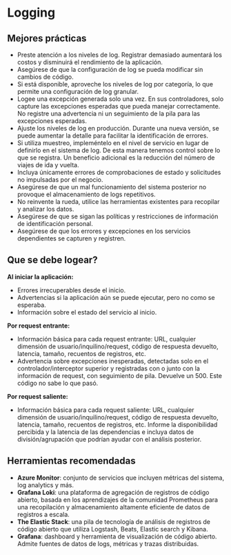 # Logging

## Mejores prácticas

- Preste atención a los niveles de log. Registrar demasiado aumentará los costos y disminuirá el rendimiento de la aplicación.
- Asegúrese de que la configuración de log se pueda modificar sin cambios de código.
- Si está disponible, aproveche los niveles de log por categoría, lo que permite una configuración de log granular.
- Logee una excepción generada solo una vez. En sus controladores, solo capture las excepciones esperadas que pueda manejar correctamente. No registre una advertencia ni un seguimiento de la pila para las excepciones esperadas.
- Ajuste los niveles de log en producción. Durante una nueva versión, se puede aumentar la detalle para facilitar la identificación de errores.
- Si utiliza muestreo, impleméntelo en el nivel de servicio en lugar de definirlo en el sistema de log. De esta manera tenemos control sobre lo que se registra. Un beneficio adicional es la reducción del número de viajes de ida y vuelta.
- Incluya únicamente errores de comprobaciones de estado y solicitudes no impulsadas por el negocio.
- Asegúrese de que un mal funcionamiento del sistema posterior no provoque el almacenamiento de logs repetitivos.
- No reinvente la rueda, utilice las herramientas existentes para recopilar y analizar los datos.
- Asegúrese de que se sigan las políticas y restricciones de información de identificación personal.
- Asegúrese de que los errores y excepciones en los servicios dependientes se capturen y registren.

## Que se debe logear?

**Al iniciar la aplicación:**

- Errores irrecuperables desde el inicio.
- Advertencias si la aplicación aún se puede ejecutar, pero no como se esperaba.
- Información sobre el estado del servicio al inicio.

**Por request entrante:**

- Información básica para cada request entrante: URL, cualquier dimensión de usuario/inquilino/request, código de respuesta devuelto, latencia, tamaño, recuentos de registros, etc.
- Advertencia sobre excepciones inesperadas, detectadas solo en el controlador/interceptor superior y registradas con o junto con la información de request, con seguimiento de pila. Devuelve un 500. Este código no sabe lo que pasó.

**Por request saliente:**

- Información básica para cada request saliente: URL, cualquier dimensión de usuario/inquilino/request, código de respuesta devuelto, latencia, tamaño, recuentos de registros, etc. Informe la disponibilidad percibida y la latencia de las dependencias e incluya datos de división/agrupación que podrían ayudar con el análisis posterior.

## Herramientas recomendadas

- **Azure Monitor**: conjunto de servicios que incluyen métricas del sistema, log analytics y más.
- **Grafana Loki**: una plataforma de agregación de registros de código abierto, basada en los aprendizajes de la comunidad Prometheus para una recopilación y almacenamiento altamente eficiente de datos de registros a escala.
- **The Elastic Stack**: una pila de tecnología de análisis de registros de código abierto que utiliza Logstash, Beats, Elastic search y Kibana.
- **Grafana**: dashboard y herramienta de visualización de código abierto. Admite fuentes de datos de logs, métricas y trazas distribuidas.
